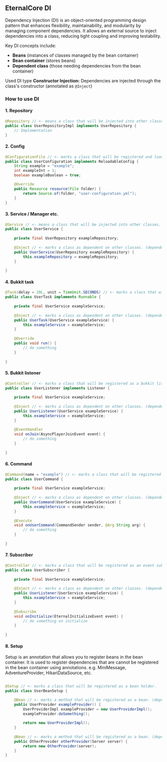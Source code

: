 ## EternalCore DI
Dependency Injection (DI) is an object-oriented programming design pattern that enhances flexibility, maintainability, and modularity by managing component dependencies. It allows an external source to inject dependencies into a class, reducing tight coupling and improving testability.

Key DI concepts include:
- **Beans** (instances of classes managed by the bean container)
- **Bean container** (stores beans)
- **Dependent class** (those needing dependencies from the bean container)

Used DI type
**Constructor Injection:** Dependencies are injected through the class's constructor (annotated as `@Inject`)

### How to use DI
#### 1. Repository
```java
@Repository // <- means a class that will be injected into other classes. (dependency)
public class UserRepositoryImpl implements UserRepository {
    // Implementation
}
```

#### 2. Config
```java
@ConfigurationFile // <- marks a class that will be registered and loaded as a config.
public class UserConfiguration implements ReloadableConfig {
    String example = "example";
    int exampleInt = 1;
    boolean exampleBoolean = true;

    @Override
    public Resource resource(File folder) {
        return Source.of(folder, "user-configuration.yml");
    }
}
```

#### 3. Service / Manager etc.
```java
@Service // <- means a class that will be injected into other classes. (dependency)
public class UserService {
    
    private final UserRepository exampleRepository;
    
    @Inject // <- marks a class as dependent on other classes. (dependent class)
    public UserService(UserRepository exampleRepository) {
        this.exampleRepository = exampleRepository;
    }
    
}
```

#### 4. Bukkit task
```java
@Task(delay = 20L, unit = TimeUnit.SECONDS) // <- marks a class that will be registered as a task.
public class UserTask implements Runnable {
    
    private final UserService exampleService;
    
    @Inject // <- marks a class as dependent on other classes. (dependent class)
    public UserTask(UserService exampleService) {
        this.exampleService = exampleService;
    }
    
    @Override
    public void run() {
        // do something
    }
    
}
```
#### 5. Bukkit listener
```java
@Controller // <- marks a class that will be registered as a bukkit listener.
public class UserListener implements Listener {
    
    private final UserService exampleService;
    
    @Inject // <- marks a class as dependent on other classes. (dependent class)
    public UserListener(UserService exampleService) {
        this.exampleService = exampleService;
    }
    
    @EventHandler
    void onJoin(AsyncPlayerJoinEvent event) {
        // do something
    }
    
}
```
#### 6. Command
```java
@Command(name = "example") // <- marks a class that will be registered as a command.
public class UserCommand {
    
    private final UserService exampleService;
    
    @Inject // <- marks a class as dependent on other classes. (dependent class)
    public UserCommand(UserService exampleService) {
        this.exampleService = exampleService;
    }
    
    @Execute
    void onUserCommand(CommandSender sender, @Arg String arg) {
        // do something
    }
    
}
```

#### 7. Subscriber
```java
@Controller // <- marks a class that will be registered as an event subscriber.
public class UserSubscriber {
    
    private final UserService exampleService;
    
    @Inject // <- marks a class as dependent on other classes. (dependent class)
    public UserListener(UserService exampleService) {
        this.exampleService = exampleService;
    }
    
    @Subscribe
    void onInitialize(EternalInitializeEvent event) {
        // do something on initialize
    }
    
}
```

#### 8. Setup
Setup is an annotation that allows you to register beans in the bean container.
It is used to register dependencies that are cannot be registered in the bean container using annotations. e.g. MiniMessage, AdventureProvider, HikariDataSource, etc.
```java

@Setup // <- marks a class that will be registered as a bean holder.
public class UserBeanSetup {

    @Bean // <- marks a method that will be registered as a bean. (dependency)
    public UserProvider exampleProvider() {
        UserProviderImpl exampleProvider = new UserProviderImpl();
        exampleProvider.doSomething();
        
        return new UserProviderImpl();
    }
    
    @Bean // <- marks a method that will be registered as a bean. (dependency)
    public OtherProvider otherProvider(Server server) {
        return new OtherProvider(server);
    }
}
```

